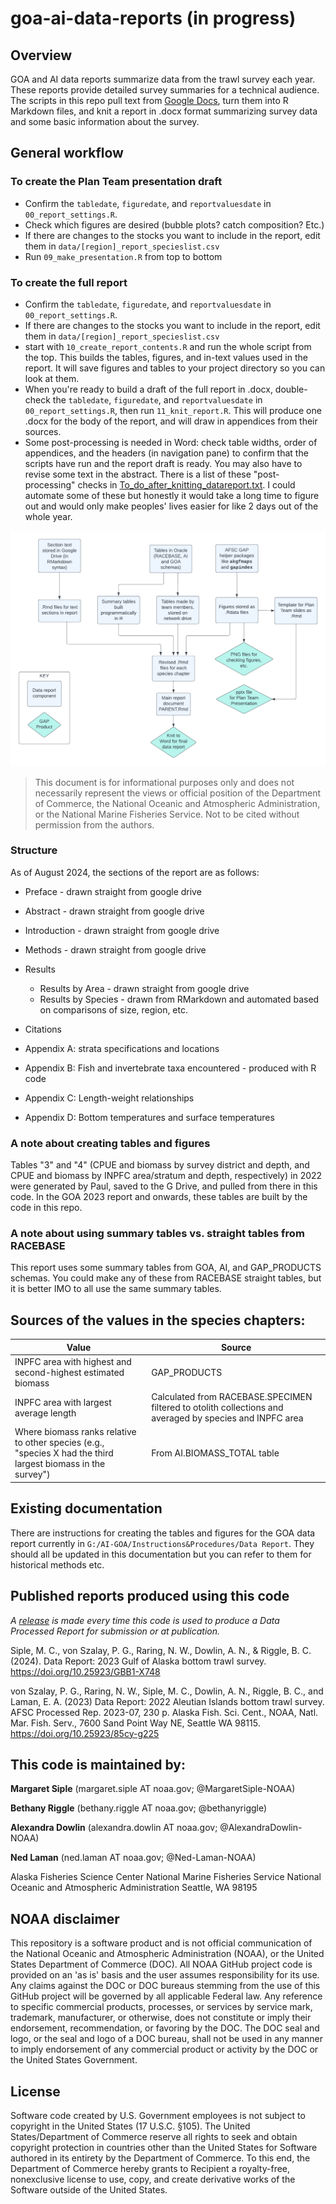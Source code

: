 # goa-ai-data-reports (in progress)

## Overview
GOA and AI data reports summarize data from the trawl survey each year. These reports provide detailed survey summaries for a technical audience. The scripts in this repo pull text from [Google Docs](https://drive.google.com/drive/folders/1jl0YXfsUNi-bKRoIKiaa3b0opLbmBTIg?usp=drive_link), turn them into R Markdown files, and knit a report in .docx format summarizing survey data and some basic information about the survey. 

## General workflow

### To create the Plan Team presentation draft

- Confirm the `tabledate`, `figuredate`, and `reportvaluesdate` in `00_report_settings.R`. 
- Check which figures are desired (bubble plots? catch composition? Etc.)
- If there are changes to the stocks you want to include in the report, edit them in `data/[region]_report_specieslist.csv`
- Run `09_make_presentation.R` from top to bottom

### To create the full report 

- Confirm the `tabledate`, `figuredate`, and `reportvaluesdate` in `00_report_settings.R`. 
- If there are changes to the stocks you want to include in the report, edit them in `data/[region]_report_specieslist.csv`
- start with `10_create_report_contents.R` and run the whole script from the top. This builds the tables, figures, and in-text values used in the report. It will save figures and tables to your project directory so you can look at them.
- When you're ready to build a draft of the full report in .docx, double-check the `tabledate`, `figuredate`, and `reportvaluesdate` in `00_report_settings.R`, then run `11_knit_report.R`. This will produce one .docx for the body of the report, and will draw in appendices from their sources.
- Some post-processing is needed in Word: check table widths, order of appendices, and the headers (in navigation pane) to confirm that the scripts have run and the report draft is ready. You may also have to revise some text in the abstract. There is a list of these "post-processing" checks in [To_do_after_knitting_datareport.txt](To_do_after_knitting_datareport.txt). I could automate some of these but honestly it would take a long time to figure out and would only make peoples' lives easier for like 2 days out of the whole year.

![Diagram of report structure](img/DataReportFlowChart.png)

> This document is for informational purposes only and does not necessarily represent the views or official position of the Department of Commerce, the National Oceanic and Atmospheric Administration, or the National Marine Fisheries Service. Not to be cited without permission from the authors.

### Structure

As of August 2024, the sections of the report are as follows:

- Preface - drawn straight from google drive
- Abstract - drawn straight from google drive
- Introduction - drawn straight from google drive
- Methods - drawn straight from google drive
- Results 
  - Results by Area - drawn straight from google drive
  - Results by Species - drawn from RMarkdown and automated based on comparisons of size, region, etc.

- Citations
- Appendix A: strata specifications and locations
- Appendix B: Fish and invertebrate taxa encountered - produced with R code
- Appendix C: Length-weight relationships
- Appendix D: Bottom temperatures and surface temperatures

### A note about creating tables and figures
Tables "3" and "4" (CPUE and biomass by survey district and depth, and CPUE and biomass by INPFC area/stratum and depth, respectively) in 2022 were generated by Paul, saved to the G Drive, and pulled from there in this code. In the GOA 2023 report and onwards, these tables are built by the code in this repo.

### A note about using summary tables vs. straight tables from RACEBASE
This report uses some summary tables from GOA, AI, and GAP_PRODUCTS schemas. You could make any of these from RACEBASE straight tables, but it is better IMO to all use the same summary tables.

## Sources of the values in the species chapters:

| Value      | Source |
| ----------- | ----------- |
| INPFC area with highest and second-highest estimated biomass      | GAP_PRODUCTS       |
| INPFC area with largest average length   | Calculated from RACEBASE.SPECIMEN filtered to otolith collections and averaged by species and INPFC area        |
| Where biomass ranks relative to other species (e.g., "species X had the third largest biomass in the survey")   | From AI.BIOMASS_TOTAL table |

## Existing documentation
There are instructions for creating the tables and figures for the GOA data report currently in `G:/AI-GOA/Instructions&Procedures/Data Report`. They should all be updated in this documentation but you can refer to them for historical methods etc.

## Published reports produced using this code

*A [release](https://github.com/MargaretSiple-NOAA/goa-ai-data-reports/releases) is made every time this code is used to produce a Data Processed Report for submission or at publication.*

Siple, M. C., von Szalay, P. G., Raring, N. W., Dowlin, A. N., & Riggle, B. C. (2024). Data Report: 2023 Gulf of Alaska bottom trawl survey. https://doi.org/10.25923/GBB1-X748

von Szalay, P. G., Raring, N. W., Siple, M. C., Dowlin, A. N., Riggle, B. C., and Laman, E. A. (2023) Data Report: 2022 Aleutian Islands bottom trawl survey.  AFSC Processed Rep. 2023-07, 230 p. Alaska Fish. Sci. Cent., NOAA, Natl. Mar. Fish. Serv., 7600 Sand Point Way NE, Seattle WA 98115. https://doi.org/10.25923/85cy-g225

## This code is maintained by:
**Margaret Siple** (margaret.siple AT noaa.gov; @MargaretSiple-NOAA)

**Bethany Riggle** (bethany.riggle AT noaa.gov; @bethanyriggle)

**Alexandra Dowlin** (alexandra.dowlin AT noaa.gov; @AlexandraDowlin-NOAA)

**Ned Laman** (ned.laman AT noaa.gov; @Ned-Laman-NOAA)

Alaska Fisheries Science Center
National Marine Fisheries Service 
National Oceanic and Atmospheric Administration
Seattle, WA 98195

## NOAA disclaimer
This repository is a software product and is not official communication of the National Oceanic and Atmospheric Administration (NOAA), or the United States Department of Commerce (DOC). All NOAA GitHub project code is provided on an 'as is' basis and the user assumes responsibility for its use. Any claims against the DOC or DOC bureaus stemming from the use of this GitHub project will be governed by all applicable Federal law. Any reference to specific commercial products, processes, or services by service mark, trademark, manufacturer, or otherwise, does not constitute or imply their endorsement, recommendation, or favoring by the DOC. The DOC seal and logo, or the seal and logo of a DOC bureau, shall not be used in any manner to imply endorsement of any commercial product or activity by the DOC or the United States Government.

## License
Software code created by U.S. Government employees is not subject to copyright in the United States (17 U.S.C. §105). The United States/Department of Commerce reserve all rights to seek and obtain copyright protection in countries other than the United States for Software authored in its entirety by the Department of Commerce. To this end, the Department of Commerce hereby grants to Recipient a royalty-free, nonexclusive license to use, copy, and create derivative works of the Software outside of the United States.
